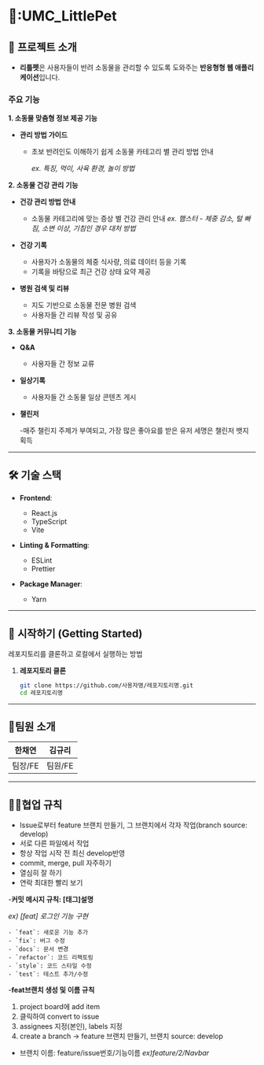 # 🐹:UMC_LittlePet

## 📖 프로젝트 소개
- **리틀펫**은 사용자들이 반려 소동물을 관리할 수 있도록 도와주는 **반응형형 웹 애플리케이션**입니다.
### 주요 기능
   **1. 소동물 맞춤형 정보 제공 기능**
  - **관리 방법 가이드**
    - 초보 반려인도 이해하기 쉽게 소동물 카테고리 별 관리 방법 안내
        
        *ex. 특징, 먹이, 사육 환경, 놀이 방법*
 
  **2. 소동물 건강 관리 기능**
  - **건강 관리 방법 안내**
    
    - 소동물 카테고리에 맞는 증상 별 건강 관리 안내
      *ex. 햄스터 - 체중 감소, 털 빠짐, 소변 이상, 기침인 경우 대처 방법*
      
  - **건강 기록**
    
    - 사용자가 소동물의 체중 식사량, 의료 데이터 등을 기록
    - 기록을 바탕으로 최근 건강 상태 요약 제공
      
  - **병원 검색 및 리뷰**
    
    - 지도 기반으로 소동물 전문 병원 검색
    - 사용자들 간 리뷰 작성 및 공유
   
  **3. 소동물 커뮤니티 기능**
     
  - **Q&A**
    
    - 사용자들 간 정보 교류
      
  - **일상기록**
    
    - 사용자들 간 소동물 일상 콘텐츠 게시
      
  - **챌린저**
    
    -매주 챌린지 주제가 부여되고, 가장 많은 좋아요를 받은 유저 세명은 챌린저 뱃지 획득

---

## 🛠️ 기술 스택

- **Frontend**:
  - React.js
  - TypeScript
  - Vite

    
- **Linting & Formatting**:
  - ESLint
  - Prettier
    
- **Package Manager**:
  - Yarn

---

## 🚀 시작하기 (Getting Started)
레포지토리를 클론하고 로컬에서 실행하는 방법

1. **레포지토리 클론**
   ```bash
   git clone https://github.com/사용자명/레포지토리명.git
   cd 레포지토리명


---

## :two_men_holding_hands:팀원 소개
| 한채연 | 김규리 | 
|:-----:|:------:|
|팀장/FE|팀원/FE|

---

## :ok_woman:협업 규칙
- Issue로부터 feature 브랜치 만들기, 그 브랜치에서 각자 작업(branch source: develop)
- 서로 다른 파일에서 작업
- 항상 작업 시작 전 최신 develop반영
- commit, merge, pull 자주하기
- 열심히 잘 하기
- 연락 최대한 빨리 보기
  
-**커밋 메시지 규칙: [태그]설명**
  
  *ex) [feat] 로그인 기능 구현*
  
    - `feat`: 새로운 기능 추가
    - `fix`: 버그 수정
    - `docs`: 문서 변경
    - `refactor`: 코드 리팩토링
    - `style`: 코드 스타일 수정
    - `test`: 테스트 추가/수정
 
-**feat브랜치 생성 및 이름 규칙**

1. project board에 add item
2. 클릭하여 convert to issue
3. assignees 지정(본인), labels 지정
4. create a branch -> feature 브랜치 만들기, 브랜치 source: develop
 * 브랜치 이름: feature/issue번호/기능이름
   *ex)feature/2/Navbar*
